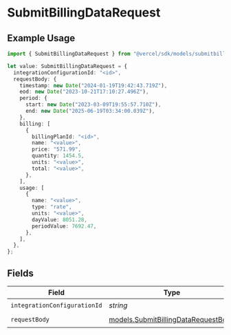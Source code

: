 # SubmitBillingDataRequest

## Example Usage

```typescript
import { SubmitBillingDataRequest } from "@vercel/sdk/models/submitbillingdataop.js";

let value: SubmitBillingDataRequest = {
  integrationConfigurationId: "<id>",
  requestBody: {
    timestamp: new Date("2024-01-19T19:42:43.719Z"),
    eod: new Date("2023-10-21T17:10:27.496Z"),
    period: {
      start: new Date("2023-03-09T19:55:57.710Z"),
      end: new Date("2025-06-19T03:34:00.039Z"),
    },
    billing: [
      {
        billingPlanId: "<id>",
        name: "<value>",
        price: "571.99",
        quantity: 1454.5,
        units: "<value>",
        total: "<value>",
      },
    ],
    usage: [
      {
        name: "<value>",
        type: "rate",
        units: "<value>",
        dayValue: 8051.28,
        periodValue: 7692.47,
      },
    ],
  },
};
```

## Fields

| Field                                                                            | Type                                                                             | Required                                                                         | Description                                                                      |
| -------------------------------------------------------------------------------- | -------------------------------------------------------------------------------- | -------------------------------------------------------------------------------- | -------------------------------------------------------------------------------- |
| `integrationConfigurationId`                                                     | *string*                                                                         | :heavy_check_mark:                                                               | N/A                                                                              |
| `requestBody`                                                                    | [models.SubmitBillingDataRequestBody](../models/submitbillingdatarequestbody.md) | :heavy_check_mark:                                                               | N/A                                                                              |